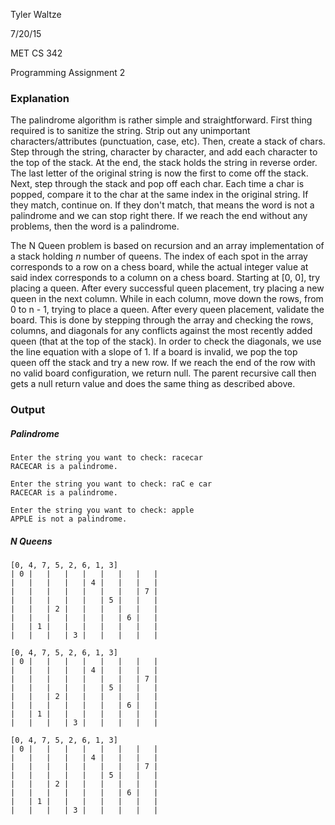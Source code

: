 Tyler Waltze

7/20/15

MET CS 342

Programming Assignment 2

### Explanation

The palindrome algorithm is rather simple and straightforward. First thing required is to sanitize the string. Strip out any unimportant characters/attributes (punctuation, case, etc). Then, create a stack of chars. Step through the string, character by character, and add each character to the top of the stack. At the end, the stack holds the string in reverse order. The last letter of the original string is now the first to come off the stack. Next, step through the stack and pop off each char. Each time a char is popped, compare it to the char at the same index in the original string. If they match, continue on. If they don't match, that means the word is not a palindrome and we can stop right there. If we reach the end without any problems, then the word is a palindrome.

The N Queen problem is based on recursion and an array implementation of a stack holding _n_ number of queens. The index of each spot in the array corresponds to a row on a chess board, while the actual integer value at said index corresponds to a column on a chess board. Starting at [0, 0], try placing a queen. After every successful queen placement, try placing a new queen in the next column. While in each column, move down the rows, from 0 to n - 1, trying to place a queen. After every queen placement, validate the board. This is done by stepping through the array and checking the rows, columns, and diagonals for any conflicts against the most recently added queen (that at the top of the stack). In order to check the diagonals, we use the line equation with a slope of 1. If a board is invalid, we pop the top queen off the stack and try a new row. If we reach the end of the row with no valid board configuration, we return null. The parent recursive call then gets a null return value and does the same thing as described above.

### Output

##### Palindrome
    Enter the string you want to check: racecar
    RACECAR is a palindrome.

    Enter the string you want to check: raC e car
    RACECAR is a palindrome.

    Enter the string you want to check: apple
    APPLE is not a palindrome.

##### N Queens
    [0, 4, 7, 5, 2, 6, 1, 3]
    | 0 |   |   |   |   |   |   |   |
    |   |   |   |   | 4 |   |   |   |
    |   |   |   |   |   |   |   | 7 |
    |   |   |   |   |   | 5 |   |   |
    |   |   | 2 |   |   |   |   |   |
    |   |   |   |   |   |   | 6 |   |
    |   | 1 |   |   |   |   |   |   |
    |   |   |   | 3 |   |   |   |   |

    [0, 4, 7, 5, 2, 6, 1, 3]
    | 0 |   |   |   |   |   |   |   |
    |   |   |   |   | 4 |   |   |   |
    |   |   |   |   |   |   |   | 7 |
    |   |   |   |   |   | 5 |   |   |
    |   |   | 2 |   |   |   |   |   |
    |   |   |   |   |   |   | 6 |   |
    |   | 1 |   |   |   |   |   |   |
    |   |   |   | 3 |   |   |   |   |

    [0, 4, 7, 5, 2, 6, 1, 3]
    | 0 |   |   |   |   |   |   |   |
    |   |   |   |   | 4 |   |   |   |
    |   |   |   |   |   |   |   | 7 |
    |   |   |   |   |   | 5 |   |   |
    |   |   | 2 |   |   |   |   |   |
    |   |   |   |   |   |   | 6 |   |
    |   | 1 |   |   |   |   |   |   |
    |   |   |   | 3 |   |   |   |   |
